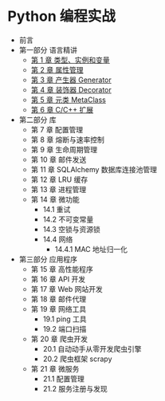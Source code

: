 # Python 编程实战

- 前言
- 第一部分 语言精讲
    - [第 1 章 类型、实例和变量](./articles/1_type_variables.md)
    - [第 2 章 属性管理](./articles/2_attribute_management.md)
    - [第 3 章 产生器 Generator](./articles/3_generator.md)
    - [第 4 章 装饰器 Decorator](./articles/4_decorator.md)
    - [第 5 章 元类 MetaClass](./articles/5_metaclass.md)
    - [第 6 章 C/C++ 扩展](./articles/6_c_extension.md)
- 第二部分 库
    - 第 7 章 配置管理
    - 第 8 章 熔断与速率控制
    - 第 9 章 生命周期管理
    - 第 10 章 邮件发送
    - 第 11 章 SQLAlchemy 数据库连接池管理
    - 第 12 章 LRU 缓存
    - 第 13 章 进程管理
    - 第 14 章 微功能
        - 14.1 重试
        - 14.2 不可变常量
        - 14.3 空锁与资源锁
        - 14.4 网络
            - 14.4.1 MAC 地址归一化
- 第三部分 应用程序
    - 第 15 章 高性能程序
    - 第 16 章 API 开发
    - 第 17 章 Web 网站开发
    - 第 18 章 邮件代理
    - 第 19 章 网络工具
        - 19.1 ping 工具
        - 19.2 端口扫描
    - 第 20 章 爬虫开发
        - 20.1 自动动手从零开发爬虫引擎
        - 20.2 爬虫框架 scrapy
    - 第 21 章 微服务
        - 21.1 配置管理
        - 21.2 服务注册与发现
